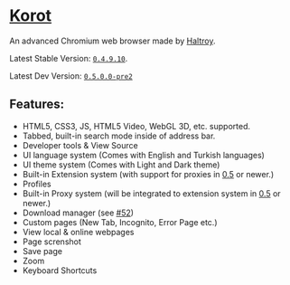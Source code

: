 # [Korot](https://haltroy.com/Korot.html "Korot's Page")
An advanced Chromium web browser made by [Haltroy](https://haltroy.com "Haltroy's Website").

Latest Stable Version: [`0.4.9.10`](https://github.com/Haltroy/Korot/releases/tag/0.4.9.10).

Latest Dev Version: [`0.5.0.0-pre2`](https://github.com/Haltroy/Korot/releases/tag/0.5-pre2)

## Features:
 - HTML5, CSS3, JS, HTML5 Video, WebGL 3D, etc. supported.
 - Tabbed, built-in search mode inside of address bar.
 - Developer tools & View Source
 - UI language system (Comes with English and Turkish languages)
 - UI theme system (Comes with Light and Dark theme)
 - Built-in Extension system (with support for proxies in [0.5](https://github.com/Haltroy/Korot/issues/64) or newer.)
 - Profiles
 - Built-in Proxy system (will be integrated to extension system in [0.5](https://github.com/Haltroy/Korot/issues/64) or newer.)
 - Download manager (see [#52](https://github.com/Haltroy/Korot/issues/52))
 - Custom pages (New Tab, Incognito, Error Page etc.)
 - View local & online webpages
 - Page screnshot
 - Save page
 - Zoom
 - Keyboard Shortcuts
